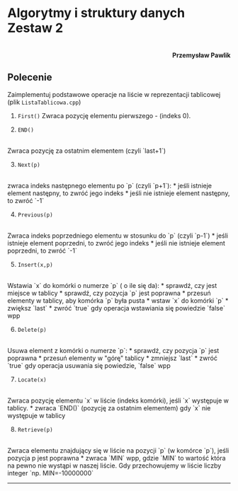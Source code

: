 # **Algorytmy i struktury danych** <br/> **Zestaw 2**
<br>
<div style="text-align: right"><b>Przemysław Pawlik</b></div>

## **Polecenie**
Zaimplementuj podstawowe operacje na liście w reprezentacji tablicowej (plik `ListaTablicowa.cpp`)

1. `First()` 
Zwraca pozycję elementu pierwszego - (indeks 0).

2. `END()`
<br> 
Zwraca pozycję za ostatnim elementem (czyli `last+1`)

3. `Next(p)` 
<br>
zwraca indeks następnego elementu po `p` (czyli `p+1`):
    * jeśli istnieje element następny, to zwróć jego indeks
    * jeśli nie istnieje element następny, to zwróć `-1`

4. `Previous(p)` 
<br>
Zwraca indeks poprzedniego elementu w stosunku do `p` (czyli `p-1`)
    * jeśli istnieje element poprzedni, to zwróć jego indeks
    * jeśli nie istnieje element poprzedni, to zwróć `-1`

5. `Insert(x,p)`
<br>
Wstawia `x` do komórki o numerze `p` ( o ile się da):
    * sprawdź, czy jest miejsce w tablicy
    * sprawdź, czy pozycja `p` jest poprawna
    * przesuń elementy w tablicy, aby komórka `p` była pusta
    * wstaw `x` do komórki `p`
    * zwiększ `last`
    * zwróć `true` gdy operacja wstawiania się powiedzie `false` wpp

6. `Delete(p)` 
<br>
Usuwa element z komórki o numerze `p`:
    * sprawdź, czy pozycja `p` jest poprawna
    * przesuń elementy w "górę" tablicy
    * zmniejsz `last`
    * zwróć `true` gdy operacja usuwania się powiedzie, `false` wpp

7. `Locate(x)`
<br>
Zwraca pozycję elementu `x` w liście (indeks komórki), jeśli `x` występuje w tablicy.
    * zwraca `END()` (pozycję za ostatnim elementem) gdy `x` nie występuje w tablicy

8. `Retrieve(p)`
<br>
Zwraca elementu znajdujący się w liście na pozycji `p` (w komórce `p`), jeśli pozycja p jest poprawna
    * zwraca `MIN` wpp, gdzie `MIN` to wartość która na pewno nie wystąpi w naszej liście. Gdy przechowujemy w liście liczby integer `np. MIN=-10000000`

----------
<br>
